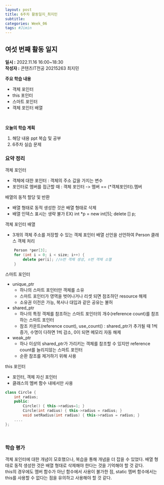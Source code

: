 ```yaml
---
layout: post
title: 6주차 활동일지_최지민
subtitle:
categories: Week_06
tags: #Jimin
---
```

## 여섯 번째 활동 일지
**일시 :** 2022.11.16 16:00~18:30  
**작성자 :** 콘텐츠IT전공 20215263 최지민 <br>

**주요 학습 내용**

- 객체 포인터
- this 포인터
- 스마트 포인터
- 객체 포인터 배열
<br>

**오늘의 학습 계획** 

1. 해당 내용 ppt 복습 및 공부
2. 6주차 실습 문제

### 요약 정리 
객체 포인터
- 객체에 대한 포인터 : 객체의 주소 값을 가지는 변수
- 포인터로 멤버를 접근할 때 : 객체 포인터 -> 멤버 == (*객체포인터).멤버

배열의 동적 할당 및 반환
- 배열 형태로 동적 생성한 것은 배열 형태로 삭제
- 배열 인덱스 표시는 생략 불가
EX) int *p = new int[5];
    delete [] p;

객체 포인터 배열
- 3개의 객체 주소를 저장할 수 있는 객체 포인터 배열 선언을 선언하여 Person 클래스 객체 처리 

```c++
 	Person *per[3]; 
	for (int i = 0; i < size; i++) {
		delete per[i]; //n번 객체 생성, n번 객체 소멸
	}
```

스마트 포인터
- unique_ptr
	- 하나의 스마트 포인터만 객체를 소유
	- 스마트 포인터가 영역을 벗어나거나 리셋 되면 참조하던 resource 해제
	- 소유권 이전은 가능, 복사나 대입과 같은 공유는 불허
- shared_ptr
	- 하나의 특정 객체를 참조하는 스마트 포인터의 개수(reference count)를 참조하는 스마트 포인터
	- 참조 카운트(reference count), use_count() : shared_ptr가 추가될 때 1씩 증가, 수명이 다하면 1씩 감소, 0이 되면 메모리 자동 해제
- weak_ptr
	- 하나 이상의 shared_ptr가 가리키는 객체를 참조할 수 있지만 reference count를 늘리지않는 스마트 포인터
	- 순환 참조를 제거하기 위해 사용
	
this 포인터
- 포인터, 객체 자신 포인터
- 클래스의 멤버 함수 내에서만 사용

```c++
class Circle {
	int radius;
	public:
		Circle() { this->radius=1; }
		Circle(int radius) { this->radius = radius; }
		void setRadius(int radius) { this->radius = radius; }
	....
};
```
<br>

### 학습 평가

객체 포인터에 대한 개념이 모호했으나, 복습을 통해 개념을 더 잡을 수 있었다. 배열 형태로 동적 생성한 것은 배열 형태로 삭제해야 한다는 것을 기억해야 할 것 같다.<br>
this의 경우에도 멤버 함수가 아닌 함수에서 사용이 불가한 점, static 멤버 함수에서는 this를 사용할 수 없다는 점을 유의하고 사용해야 할 것 같다.
